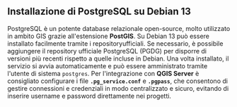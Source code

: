 ## Installazione di PostgreSQL su Debian 13
PostgreSQL è un potente database relazionale open-source, molto utilizzato in ambito GIS grazie all'estensione **PostGIS**.
Su Debian 13 può essere installato facilmente tramite i repositoryufficiali.
Se necessario, è possibile aggiungere il repository ufficiale PostgreSQL (PGDG) per disporre di versioni più recenti rispetto a quelle incluse in Debian.
Una volta installato, il servizio si avvia automaticamente e può essere amministrato tramite l'utente di sistema `postgres`.
Per l'integrazione con **QGIS Server** è consigliato configurare i file **`.pg_service.conf`** e **`.pgpass`**, che consentono di gestire connessioni e credenziali in modo centralizzato e sicuro, evitando di inserire username e password direttamente nei progetti.
